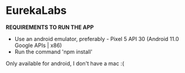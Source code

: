 # EurekaLabs

**REQUIREMENTS TO RUN THE APP**
- Use an android emulator, preferably - Pixel 5 API 30 (Android 11.0 Google APIs | x86)
- Run the command 'npm install'


Only available for android, I don't have a mac :(
